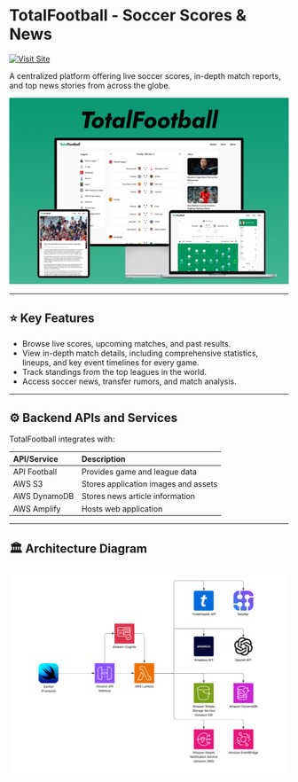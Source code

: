 # TotalFootball - Soccer Scores & News
[![Visit Site](https://img.shields.io/badge/Visit_Site-00935c?style=for-the-badge&logo=vuedotjs&logoColor=white)](https://www.totalfootball.owenevey.com)

A centralized platform offering live soccer scores, in-depth match reports, and top news stories from across the globe.

![websitePreview](https://raw.githubusercontent.com/owenevey/owenevey/refs/heads/main/assets/totalFootballPreview.jpg)

---

## ⭐️ Key Features

- Browse live scores, upcoming matches, and past results.
- View in-depth match details, including comprehensive statistics, lineups, and key event timelines for every game.
- Track standings from the top leagues in the world.
- Access soccer news, transfer rumors, and match analysis.

---

## ⚙️ Backend APIs and Services

TotalFootball integrates with:

| API/Service       | Description                                                                                             |
| :---------------- | :------------------------------------------------------------------------------------------------------ |
| API Football      | Provides game and league data                                                                           |
| AWS S3            | Stores application images and assets                                                                    |
| AWS DynamoDB      | Stores news article information                                                                         |
| AWS Amplify       | Hosts web application                                                                                   |


---

## 🏛️ Architecture Diagram
![AppPreview](https://raw.githubusercontent.com/owenevey/owenevey/refs/heads/main/assets/concertlyArch.png)
